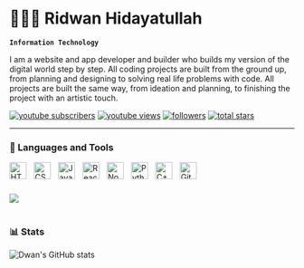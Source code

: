 # 👨🏻‍💻 Ridwan Hidayatullah

**`Information Technology`**

I am a website and app developer and builder who builds my version of the digital world step by step. All coding projects are built from the ground up, from planning and designing to solving real life problems with code. All projects are built the same way, from ideation and planning, to finishing the project with an artistic touch.

   <p align="left">
      <a href="https://www.youtube.com/channel/UCL2GEEiNzF7W2ENpeP6UH0A">
         <img alt="youtube subscribers" title="Subscribe to my YouTube channel" src="https://custom-icon-badges.demolab.com/youtube/channel/subscribers/UCL2GEEiNzF7W2ENpeP6UH0A?color=%23E05D44&label=SUBSCRIBE&logo=video&logoColor=white&style=for-the-badge&labelColor=CE4630"/></a> 
      <a href="https://www.youtube.com/channel/UCL2GEEiNzF7W2ENpeP6UH0A">
         <img alt="youtube views" title="YouTube views" src="https://custom-icon-badges.demolab.com/youtube/channel/views/UCL2GEEiNzF7W2ENpeP6UH0A?color=%23E1AD0E&logo=eye&logoColor=white&style=for-the-badge&labelColor=C79600"/></a> 
      <a href="(https://github.com/RidwanC134)?tab=followers">
         <img alt="followers" title="Follow me on Github" src="https://custom-icon-badges.demolab.com/github/followers/RidwanC134?color=236ad3&labelColor=1155ba&style=for-the-badge&logo=person-add&label=Follow&logoColor=white"/></a>
      <a href="https://github.com/RidwanC134?tab=repositories&sort=stargazers">
         <img alt="total stars" title="Total stars on GitHub" src="https://custom-icon-badges.demolab.com/github/stars/RidwanC134?color=55960c&style=for-the-badge&labelColor=488207&logo=star"/></a>
   </p>

---

### 🧰 Languages and Tools

<img align="left" alt="HTML" width="30px" style="padding-right:10px;" src="https://cdn.jsdelivr.net/gh/devicons/devicon/icons/html5/html5-plain.svg" />
<img align="left" alt="CSS" width="30px" style="padding-right:10px;" src="https://cdn.jsdelivr.net/gh/devicons/devicon/icons/css3/css3-plain.svg" />
<img align="left" alt="JavaScript" width="30px" style="padding-right:10px;" src="https://cdn.jsdelivr.net/gh/devicons/devicon/icons/javascript/javascript-plain.svg" />
<img align="left" alt="React" width="30px" style="padding-right:10px;" src="https://cdn.jsdelivr.net/gh/devicons/devicon/icons/react/react-original.svg" />
<img align="left" alt="NodeJS" width="30px" style="padding-right:10px;" src="https://cdn.jsdelivr.net/gh/devicons/devicon/icons/nodejs/nodejs-original.svg" />
<img align="left" alt="Python" width="30px" style="padding-right:10px;" src="https://cdn.jsdelivr.net/gh/devicons/devicon/icons/python/python-plain.svg" />
<img align="left" alt="C++" width="30px" style="padding-right:10px;" src="https://cdn.jsdelivr.net/gh/devicons/devicon@latest/icons/cplusplus/cplusplus-original.svg" />
<img align="left" alt="Git" width="30px" style="padding-right:10px;" src="https://cdn.jsdelivr.net/gh/devicons/devicon/icons/git/git-original.svg" />

<br />

#



[<img src="https://custom-icon-badges.demolab.com/badge/-Subscribe%20For%20More-red?style=for-the-badge&logo=video&logoColor=white"/>](https://www.youtube.com/channel/UCL2GEEiNzF7W2ENpeP6UH0A?sub_confirmation=1)

#

### 📊 Stats

![Dwan's GitHub stats](https://github-readme-stats.vercel.app/api?username=RidwanC134&show_icons=true&theme=gruvbox)



#

[youtube]: [https://youtube.com/agerarh](https://www.youtube.com/channel/UCL2GEEiNzF7W2ENpeP6UH0A)

